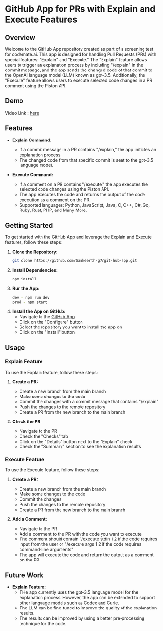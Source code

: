 # GitHub App for PRs with Explain and Execute Features

## Overview

Welcome to the GitHub App repository created as part of a screening test for codemate.ai. This app is designed for handling Pull Requests (PRs) with special features: "Explain" and "Execute." The "Explain" feature allows users to trigger an explanation process by including "/explain" in the commit message, and the app sends the changed code of that commit to the OpenAI language model (LLM) known as gpt-3.5. Additionally, the "Execute" feature allows users to execute selected code changes in a PR comment using the Piston API.

## Demo

Video Link : [here](https://drive.google.com/file/d/12z5sWc_7lGC8bkMT3ALRr0kX4vXb_axt/view?usp=sharing)

## Features

- **Explain Command:**
  - If a commit message in a PR contains "/explain," the app initiates an explanation process.
  - The changed code from that specific commit is sent to the gpt-3.5 language model.


- **Execute Command:**
  - If a comment on a PR contains "/execute," the app executes the selected code changes using the Piston API.
  - The app executes the code and returns the output of the code execution as a comment on the PR.
  - Supported languages: Python, JavaScript, Java, C, C++, C#, Go, Ruby, Rust, PHP, and Many More.

## Getting Started

To get started with the GitHub App and leverage the Explain and Execute features, follow these steps:

1. **Clone the Repository:**
   ```bash
   git clone https://github.com/Sankeerth-g7/git-hub-app.git
    ```
2. **Install Dependencies:**
    ```bash
    npm install
    ```
3. **Run the App:**
    ```bash
    dev - npm run dev
    prod - npm start
    ```
4. **Install the App on GitHub:**
    - Navigate to the [GitHub App]("https://github.com/apps/myappmate")
    - Click on the "Configure" button
    - Select the repository you want to install the app on
    - Click on the "Install" button

## Usage

### Explain Feature

To use the Explain feature, follow these steps:

1. **Create a PR:**
   - Create a new branch from the main branch
   - Make some changes to the code
   - Commit the changes with a commit message that contains "/explain"
   - Push the changes to the remote repository
   - Create a PR from the new branch to the main branch

2. **Check the PR:**
    - Navigate to the PR
    - Check the "Checks" tab
    - Click on the "Details" button next to the "Explain" check
    - Check the "Summary" section to see the explanation results

### Execute Feature

To use the Execute feature, follow these steps:

1. **Create a PR:**
   - Create a new branch from the main branch
   - Make some changes to the code
   - Commit the changes
   - Push the changes to the remote repository
   - Create a PR from the new branch to the main branch

2. **Add a Comment:**
    - Navigate to the PR
    - Add a comment to the PR with the code you want to execute
    - The comment should contain "/execute stdin 1 2 if the code requires input from the user or "/execute args 1 2 if the code requires command-line arguments"
    - The app will execute the code and return the output as a comment on the PR

## Future Work

- **Explain Feature:**
  - THe app currently uses the gpt-3.5 language model for the explanation process. However, the app can be extended to support other language models such as Codex and Curie.
  - The LLM can be fine-tuned to improve the quality of the explanation results.
  - The results can be improved by using a better pre-processing technique for the code.
